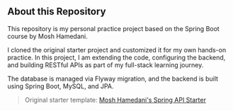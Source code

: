 ## About this Repository

This repository is my personal practice project based on the Spring Boot course by Mosh Hamedani.

I cloned the original starter project and customized it for my own hands-on practice. 
In this project, I am extending the code, configuring the backend, and building RESTful APIs as part of my full-stack learning journey.

The database is managed via Flyway migration, and the backend is built using Spring Boot, MySQL, and JPA.

> Original starter template: [Mosh Hamedani's Spring API Starter](https://github.com/mosh-hamedani/spring-api-starter)
